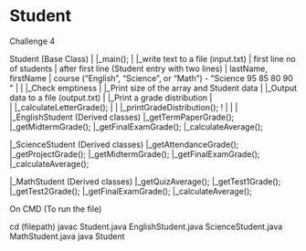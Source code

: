 # Student
Challenge 4

Student (Base Class)
|    |_main();
|       |_write text to a file (input.txt)
|            first line no of students
|            after first line (Student entry with two lines) 
|				lastName, firstName 
|				course (“English”, “Science”, or “Math”) - "Science 95 85 80 90 "
|
|       |_Check emptiness
|       |_Print size of the array and Student data
|       |_Output data to a file (output.txt)
|       |_Print a grade distribution 
|  
|    |_calculateLetterGrade();
|
|    |_printGradeDistribution(); !
|
|
|
|_EnglishStudent (Derived classes)
		|_getTermPaperGrade();
		|_getMidtermGrade();
		|_getFinalExamGrade();
		|_calculateAverage();

|_ScienceStudent (Derived classes)
		|_getAttendanceGrade();
		|_getProjectGrade();
		|_getMidtermGrade();
		|_getFinalExamGrade();
		|_calculateAverage();

|_MathStudent (Derived classes)
		|_getQuizAverage();
		|_getTest1Grade();
		|_getTest2Grade();
		|_getFinalExamGrade();
		|_calculateAverage();



On CMD (To run the file)

cd (filepath)
javac Student.java EnglishStudent.java ScienceStudent.java MathStudent.java
java Student






